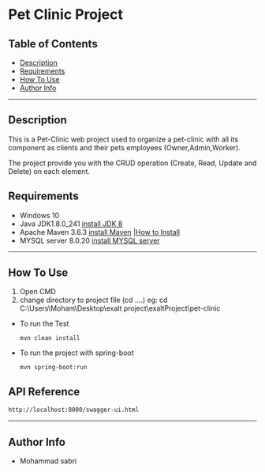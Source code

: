 Pet Clinic Project
===

## Table of Contents

- [Description](#description)
- [Requirements](#requirements)
- [How To Use](#how-to-use)
- [Author Info](#author-info)

---

## Description

This is a Pet-Clinic web project used to organize a pet-clinic with all its component as clients and their pets
employees (Owner,Admin,Worker).

The project provide you with the CRUD operation (Create, Read, Update and Delete) on each element.
## Requirements

- Windows 10
- Java JDK1.8.0_241 [install JDK 8](https://www.oracle.com/java/technologies/javase/javase-jdk8-downloads.html)
- Apache Maven 3.6.3 [install Maven](https://maven.apache.org/download.cgi) |[How to Install](https://howtodoinjava.com/maven/how-to-install-maven-on-windows/)
- MYSQL server 8.0.20 [install MYSQL server](https://dev.mysql.com/downloads/windows/installer/8.0.html)



---

## How To Use
1. Open CMD  
2. change directory to project file (cd ....)  eg: cd C:\Users\Moham\Desktop\exalt project\exaltProject\pet-clinic
 * To run the Test
    ```DOS batch
	mvn clean install
	```
* To run the project with spring-boot 
	```DOS batch
   mvn spring-boot:run
  ```


## API Reference

```html
http://localhost:8000/swagger-ui.html
```
---

## Author Info

- Mohammad sabri

